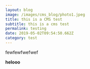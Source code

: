 ```yaml
---
layout: blog
image: /images/cms_blog/photo1.jpeg
title: this is a CMS test
subtitle: this is a cms test
permalink: testing
date: 2019-05-02T09:54:50.662Z
category: test
---
```

fewfewfwefwef

**helooo**
